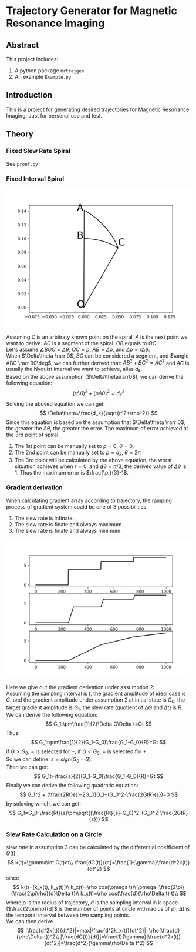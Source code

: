 # Trajectory Generator for Magnetic Resonance Imaging

## Abstract
This project includes:
1. A python package `mrtrajgen`.
1. An example `Example.py`

## Introduction
This is a project for generating desired trajectories for Magnetic Resonance Imaging. Just for personal use and test.

## Theory
### Fixed Slew Rate Spiral
See `proof.py`

### Fixed Interval Spiral
![](Resource/figConIntSpiral.png)

Assuming $C$ is an arbitraty known point on the spiral, $A$ is the next point we want to derive. $AC$ is a segment of the spiral. $OB$ equals to $OC$.\
Let's assume $\angle BOC = \Delta\theta$, $OC = \rho$, $AB = \Delta\rho$, and $\Delta\rho = r\Delta\theta$.\
When $\Delta\theta \rarr 0$, $BC$ can be considered a segment, and $\angle ABC \rarr 90\deg$, we can further derived that: $AB^2 + BC^2 = AC^2$ and $AC$ is usually the Nyquist interval we want to achieve, alias $d_k$.\
Based on the above assumption ($\Delta\theta\rarr0$), we can derive the following equation:
$$
(r\Delta\theta)^2+(\rho\Delta\theta)^2=d_k^2
$$
Solving the aboved equation we can get:
$$
\Delta\theta=\frac{d_k}{\sqrt{r^2+\rho^2}}
$$
Since this equation is based on the assumption that $\Delta\theta \rarr 0$, the greater the $\Delta\theta$, the greater the error. The maximum of error achieved at the 3rd point of spiral:
1. The 1st point can be manually set to $\rho=0$, $\theta=0$.
1. The 2nd point can be manually set to $\rho=d_k$, $\theta=2\pi$
1. The 3rd point will be calculated by the above equation, the worst situation achieves when $r = 0$, and $\Delta\theta=\pi/3$, the derived value of $\Delta\theta$ is $1$. Thus the maximum error is $\frac{\pi}{3}-1$.

### Gradient derivation
When calculating gradient array according to trajectory, the ramping process of gradient system could be one of 3 possibilities:
1. The slew rate is infinate.
1. The slew rate is finate and always maximum.
1. The slew rate is finate and always minimum.

![](./Resource/figGrad.png)

Here we give out the gradient derivation under assumption 2:\
Assuming the sampling interval is $t$, the gradient amplitude of ideal case is $G$, and the gradient amplitude under assumption 2 at initial state is $G_0$, the target gradient amplitude is $G_1$, the slew rate (quotient of $\Delta G$ and $\Delta t$) is $R$. We can derive the following equation:
$$
G_1t\pm\frac{1}{2}\Delta G\Delta t=Gt
$$
Thus:
$$
G_1t\pm\frac{1}{2}(G_1-G_0)\frac{G_1-G_0}{R}=Gt
$$
if $G>G_0$, $-$ is selected for $\pm$, if $G<G_0$, $+$ is selected for $\pm$.\
So we can define: $s=sign(G_0-G)$.\
Then we can get:
$$
G_1t+\frac{s}{2}(G_1-G_0)\frac{G_1-G_0}{R}=Gt
$$
Finally we can derive the following quadratic equation:
$$
G_1^2 + (\frac{2Rt}{s}-2G_0)G_1+(G_0^2-\frac{2GtR}{s})=0
$$
by soloving which, we can get:
$$
G_1=G_0-\frac{Rt}{s}\pm\sqrt{(\frac{Rt}{s}-G_0)^2-(G_0^2-\frac{2GtR}{s})}
$$

### Slew Rate Calculation on a Circle
slew rate in assumption 3 can be calculated by the differential coefficient of $G(t)$:
$$
k(t)=\gamma\int G(t)dt\\
\frac{dG(t)}{dt}=\frac{1}{\gamma}\frac{d^2k(t)}{dt^2}
$$
since
$$
k(t)=[k_x(t), k_y(t)]\\
k_x(t)=\rho cos(\omega t)\\
\omega=\frac{2\pi}{\frac{2\pi\rho}{d}\Delta t}\\
k_x(t)=\rho cos(\frac{d}{\rho\Delta t} t)\\
$$
where $\rho$ is the radius of trajectory, $d$ is the sampling interval in k-space ($\frac{2\pi\rho}{d}$ is the number of points at circle with radius of $\rho$), $\Delta t$ is the temporal interval between two sampling points.\
We can then derive
$$
|\frac{d^2k(t)}{dt^2}|=max|\frac{d^2k_x(t)}{dt^2}|=\rho(\frac{d}{\rho\Delta t})^2\\
|\frac{dG(t)}{dt}|=\frac{1}{\gamma}|\frac{d^2k(t)}{dt^2}|=\frac{d^2}{\gamma\rho\Delta t^2}
$$